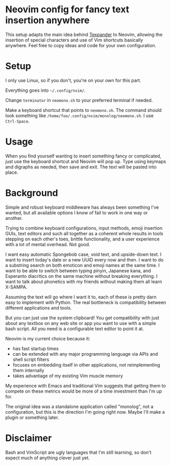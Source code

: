 # Neovim config for fancy text insertion anywhere

This setup adapts the main idea behind [Texpander](https://github.com/leehblue/texpander) to Neovim, allowing the insertion of special characters and use of Vim shortcuts basically anywhere. Feel free to copy ideas and code for your own configuration.

# Setup

I only use Linux, so if you don't, you're on your own for this part.

Everything goes into `~/.config/nvim/`.

Change `terminator` in `neomono.sh` to your preferred terminal if needed.

Make a keyboard shortcut that points to `neomono.sh`. The command should look something like `/home/foo/.config/nvim/monolog/neomono.sh`. I use `Ctrl-Space`.

# Usage

When you find yourself wanting to insert something fancy or complicated, just use the keyboard shortcut and Neovim will pop up. Type using keymaps and digraphs as needed, then save and exit. The text will be pasted into place.

# Background

Simple and robust keyboard middleware has always been something I've wanted, but all available options I know of fail to work in one way or another.

Trying to combine keyboard configurations, input methods, emoji insertion GUIs, text editors and such all together as a coherent whole results in tools stepping on each other's toes, brittle functionality, and a user experience with a lot of mental overhead. Not good.

I want easy automatic Spongebob case, void text, and upside-down text. I want to insert today's date or a new UUID every now and then. I want to do a substring search on both emoticon and emoji names at the same time. I want to be able to switch between typing pinyin, Japanese kana, and Esperanto diacritics on the same machine without breaking everything. I want to talk about phonetics with my friends without making them all learn X-SAMPA.

Assuming the text will go where I want it to, each of these is pretty darn easy to implement with Python. The real bottleneck is compatibility between different applications and tools.

But you can just use the system clipboard! You get compatibility with just about any textbox on any web site or app you want to use with a simple bash script. All you need is a configurable text editor to point it at.

Neovim is my current choice because it:

- has fast startup times
- can be extended with any major programming language via APIs and shell script filters
- focuses on embedding itself in other applications, not reimplementing them internally
- takes advantage of my existing Vim muscle memory

My experience with Emacs and traditional Vim suggests that getting them to compete on these metrics would be more of a time investment than I'm up for.

The original idea was a standalone application called "monolog", not a configuration, but this is the direction I'm going right now. Maybe I'll make a plugin or something later.

# Disclaimer

Bash and VimScript are ugly languages that I'm still learning, so don't expect much of anything clever just yet.
